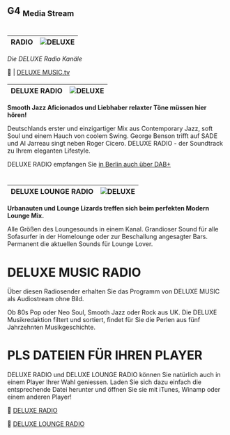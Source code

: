 #
__G4__ <sub>**Media** Stream </sub> 
---- 
    
  
#   
RADIO | ![DELUXE][RADIO]    
|------------ | -----------|    
_Die DELUXE Radio Kanäle_  


  :link:  |  [DELUXE MUSIC.tv]([DELUXEMUSIC][TV])    
  
  
  
  
  
####  
DELUXE RADIO | <span class="pull-right">![DELUXE][RADIO] </span>    
------------ | -----------
  
**Smooth Jazz Aficionados und Liebhaber relaxter Töne müssen hier hören!**  

Deutschlands erster und einzigartiger Mix aus Contemporary Jazz, soft Soul und einem Hauch von coolem Swing. George Benson trifft auf SADE und Al Jarreau singt neben Roger Cicero. DELUXE RADIO - der Soundtrack zu Ihrem eleganten Lifestyle.  
  
DELUXE RADIO empfangen Sie [in Berlin auch über DAB+](http://digitalradio.de/index.php/de/empfang-berlin/item/deluxe-radio?category_id=190)  
  
  
  
  
  

#    
DELUXE LOUNGE RADIO | <span class="right">![DELUXE][LOUNGE]</span>  
------------ | -----------      
   **Urbanauten und Lounge Lizards treffen sich beim perfekten Modern Lounge Mix.**  

  
Alle Größen des Loungesounds in einem Kanal. Grandioser Sound für alle Sofasurfer in der Homelounge oder zur Beschallung angesagter Bars. Permanent die aktuellen Sounds für Lounge Lover.



# DELUXE MUSIC RADIO

Über diesen Radiosender erhalten Sie das Programm von DELUXE MUSIC als Audiostream ohne Bild.

Ob 80s Pop oder Neo Soul, Smooth Jazz oder Rock aus UK. Die DELUXE Musikredaktion filtert und sortiert, findet für Sie die Perlen aus fünf Jahrzehnten Musikgeschichte.



# PLS DATEIEN FÜR IHREN PLAYER


DELUXE RADIO und DELUXE LOUNGE RADIO können Sie natürlich auch in einem Player Ihrer Wahl geniessen. Laden Sie sich dazu einfach die entsprechende Datei herunter und öffnen Sie sie mit iTunes, Winamp oder einem anderen Player!


  🔖  [DELUXE RADIO](http://bit.ly/DELUXE-RADIO  )    
    
  🔖  [DELUXE LOUNGE RADIO](http://bit.ly/DELUXE-LOUNGE-RADIO  )    
  
  
  
[RADIO]: http://bit.ly/tmb-DELUXE-RADIO "DELUXE"
[LOUNGE]: http://bit.ly/tmb-DELUXE-LOUNGE-RADIO "DELUXE"
[TV]: http://www.deluxemusic.tv/radio/ "DELUXEMUSIC"
 
